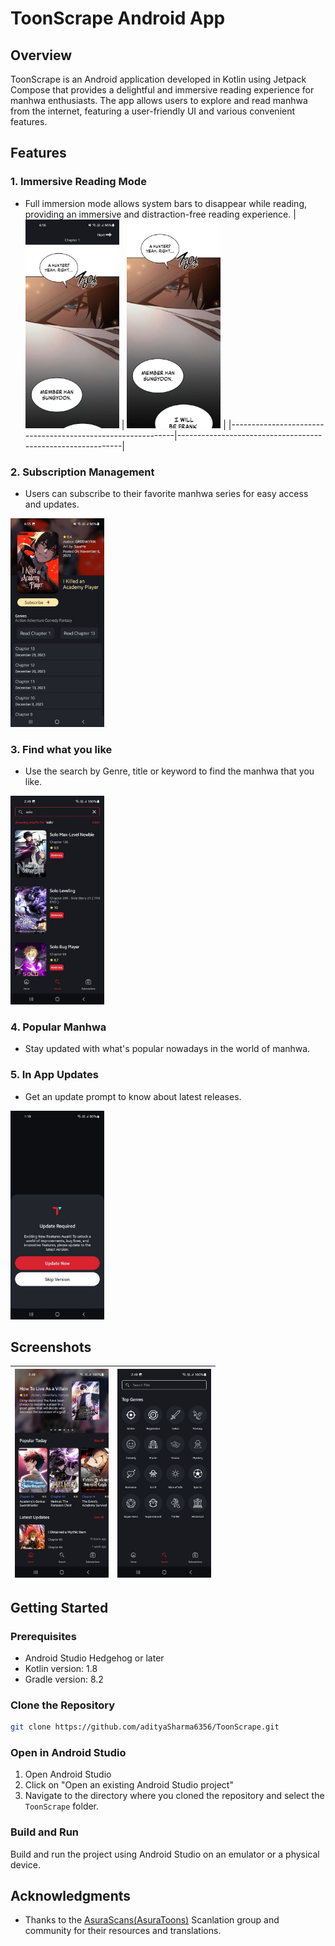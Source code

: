 # ToonScrape Android App

## Overview
ToonScrape is an Android application developed in Kotlin using Jetpack Compose that provides a delightful and immersive reading experience for manhwa enthusiasts. The app allows users to explore and read manhwa from the internet, featuring a user-friendly UI and various convenient features.

## Features

### 1. Immersive Reading Mode
- Full immersion mode allows system bars to disappear while reading, providing an immersive and distraction-free reading experience.
| <img alt="Screenshot 1" src="sample/one.jpg" width="150"/> | <img alt="Screenshot 1" src="sample/thr.jpg" width="150"/> |
|------------------------------------------------------------|------------------------------------------------------------|

### 2. Subscription Management
- Users can subscribe to their favorite manhwa series for easy access and updates.
<img alt="Screenshot 1" src="sample/two.jpg" width="150"/>

### 3. Find what you like
- Use the search by Genre, title or keyword to find the manhwa that you like.
<img alt="Screenshot 1" src="sample/sev.jpg" width="150"/>

### 4. Popular Manhwa
- Stay updated with what's popular nowadays in the world of manhwa.

### 5. In App Updates
- Get an update prompt to know about latest releases.
<img alt="Screenshot 2" src="sample/six.jpg" width="150"/>

## Screenshots
| <img alt="Screenshot 1" src="sample/fiv.jpg" width="150"/> |  <img alt="Screenshot 1" src="sample/fou.jpg" width="150"/> |
|------------------------------------------------------------|-------------------------------------------------------------|


## Getting Started

### Prerequisites
- Android Studio Hedgehog or later
- Kotlin version: 1.8
- Gradle version: 8.2

### Clone the Repository
```bash
git clone https://github.com/adityaSharma6356/ToonScrape.git
```

### Open in Android Studio
1. Open Android Studio
2. Click on "Open an existing Android Studio project"
3. Navigate to the directory where you cloned the repository and select the `ToonScrape` folder.

### Build and Run
Build and run the project using Android Studio on an emulator or a physical device.


## Acknowledgments
- Thanks to the [AsuraScans(AsuraToons)](https://asuratoon.com/) Scanlation group and community for their resources and translations.
